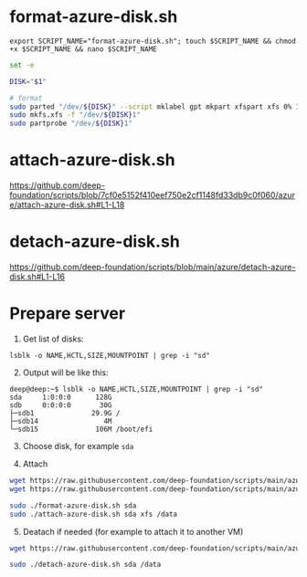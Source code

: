 # format-azure-disk.sh

```
export SCRIPT_NAME="format-azure-disk.sh"; touch $SCRIPT_NAME && chmod +x $SCRIPT_NAME && nano $SCRIPT_NAME
```

```sh
set -e

DISK="$1"

# format
sudo parted "/dev/${DISK}" --script mklabel gpt mkpart xfspart xfs 0% 100%
sudo mkfs.xfs -f "/dev/${DISK}1"
sudo partprobe "/dev/${DISK}1"
```

# attach-azure-disk.sh

https://github.com/deep-foundation/scripts/blob/7cf0e5152f410eef750e2cf1148fd33db9c0f060/azure/attach-azure-disk.sh#L1-L18

# detach-azure-disk.sh

https://github.com/deep-foundation/scripts/blob/main/azure/detach-azure-disk.sh#L1-L16

# Prepare server
1. Get list of disks:

```
lsblk -o NAME,HCTL,SIZE,MOUNTPOINT | grep -i "sd"
```

2. Output will be like this:

```
deep@deep:~$ lsblk -o NAME,HCTL,SIZE,MOUNTPOINT | grep -i "sd"
sda     1:0:0:0      128G 
sdb     0:0:0:0       30G 
├─sdb1              29.9G /
├─sdb14                4M 
└─sdb15              106M /boot/efi

```

3. Choose disk, for example `sda`

4. Attach

```sh
wget https://raw.githubusercontent.com/deep-foundation/scripts/main/azure/format-azure-disk.sh && chmod +x format-azure-disk.sh
wget https://raw.githubusercontent.com/deep-foundation/scripts/main/azure/attach-azure-disk.sh && chmod +x attach-azure-disk.sh

sudo ./format-azure-disk.sh sda
sudo ./attach-azure-disk.sh sda xfs /data
```

5. Deatach if needed (for example to attach it to another VM)

```sh
wget https://raw.githubusercontent.com/deep-foundation/scripts/main/azure/detach-azure-disk.sh && chmod +x detach-azure-disk.sh

sudo ./detach-azure-disk.sh sda /data
```
